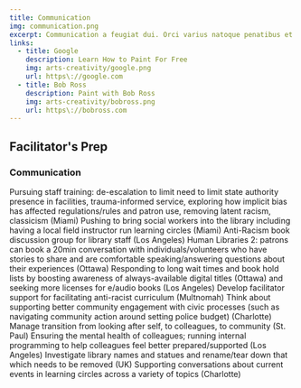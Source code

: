 ```yaml
---
title: Communication
img: communication.png
excerpt: Communication a feugiat dui. Orci varius natoque penatibus et magnis dis parturient montes, nascetur ridiculus mus. Etiam condimentum lectus leo. Integer quis ipsum magna. 
links:
  - title: Google
    description: Learn How to Paint For Free
    img: arts-creativity/google.png
    url: https\://google.com
  - title: Bob Ross
    description: Paint with Bob Ross
    img: arts-creativity/bobross.png
    url: https\://bobross.com
---
```

## Facilitator's Prep
### Communication 
Pursuing staff training: de-escalation to limit need to limit state authority presence in facilities, trauma-informed service, exploring how implicit bias has affected regulations/rules and patron use, removing latent racism, classicism (Miami)
Pushing to bring social workers into the library including having a local field instructor run learning circles (Miami)
Anti-Racism book discussion group for library staff (Los Angeles)
Human Libraries 2: patrons can book a 20min conversation with individuals/volunteers who have stories to share and are comfortable speaking/answering questions about their experiences (Ottawa)
Responding to long wait times and book hold lists by boosting awareness of always-available digital titles (Ottawa) and seeking more licenses for e/audio books (Los Angeles)
Develop facilitator support for facilitating anti-racist curriculum (Multnomah)
Think about supporting better community engagement with civic processes (such as navigating community action around setting police budget) (Charlotte)
Manage transition from looking after self, to colleagues, to community (St. Paul)
Ensuring the mental health of colleagues; running internal programming to help colleagues feel better prepared/supported (Los Angeles)
Investigate library names and statues and rename/tear down that which needs to be removed (UK)
Supporting conversations about current events in learning circles across a variety of topics (Charlotte) 